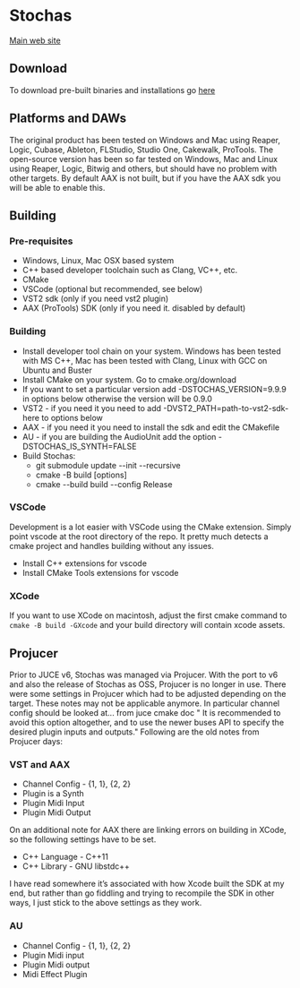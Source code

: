 # Stochas 
[Main web site](https://surge-synth-team.org/stochas/)

## Download
To download pre-built binaries and installations go [here](https://github.com/surge-synthesizer/stochas/releases)

## Platforms and DAWs
The original product has been tested on Windows and Mac using Reaper, Logic, Cubase, Ableton, FLStudio, Studio One, Cakewalk, ProTools. 
The open-source version has been so far tested on Windows, Mac and Linux using Reaper, Logic, Bitwig and others, but should have no problem with other targets.
By default AAX is not built, but if you have the AAX sdk you will be able to enable this.

## Building
### Pre-requisites
- Windows, Linux, Mac OSX based system
- C++ based developer toolchain such as Clang, VC++, etc.
- CMake
- VSCode (optional but recommended, see below)
- VST2 sdk (only if you need vst2 plugin)
- AAX (ProTools) SDK (only if you need it. disabled by default)

### Building
- Install developer tool chain on your system. Windows has been tested with MS C++, Mac has been tested with Clang, Linux with GCC on Ubuntu and Buster
- Install CMake on your system. Go to cmake.org/download
- If you want to set a particular version add -DSTOCHAS_VERSION=9.9.9 in options below otherwise the version will be 0.9.0 
- VST2 - if you need it you need to add -DVST2_PATH=path-to-vst2-sdk-here to options below
- AAX - if you need it you need to install the sdk and edit the CMakefile
- AU - if you are building the AudioUnit add the option -DSTOCHAS_IS_SYNTH=FALSE
- Build Stochas:
  - git submodule update --init --recursive
  - cmake -B build [options]
  - cmake --build build --config Release


### VSCode
Development is a lot easier with VSCode using the CMake extension. Simply point vscode at the root directory of the repo. It pretty much detects a cmake project and handles building without any issues.
- Install C++ extensions for vscode
- Install CMake Tools extensions for vscode

### XCode

If you want to use XCode on macintosh, adjust the first cmake command to `cmake -B build -GXcode` and your build directory will contain xcode assets.

## Projucer
Prior to JUCE v6, Stochas was managed via Projucer. With the port to v6 and also the release of Stochas as OSS, Projucer is no longer in use. There were some settings in Projucer which had to be adjusted depending on the target. These notes may not be applicable anymore. In particular channel config should be looked at... from juce cmake doc " It is recommended to avoid this option altogether, and to use the newer buses API to specify the desired plugin inputs and outputs." Following are the old notes from
Projucer days:

### VST and AAX
- Channel Config - {1, 1}, {2, 2}
- Plugin is a Synth
- Plugin Midi Input 
- Plugin Midi Output

On an additional note for AAX there are linking errors on building in XCode, so the following settings have to be set. 

- C++ Language - C++11
- C++ Library - GNU libstdc++

I have read somewhere it’s associated with how Xcode built the SDK at my end, but rather than go fiddling and trying to recompile the SDK in other ways, I just stick to the above settings as they work.

### AU 
- Channel Config - {1, 1}, {2, 2}
- Plugin Midi input
- Plugin Midi output
- Midi Effect Plugin
